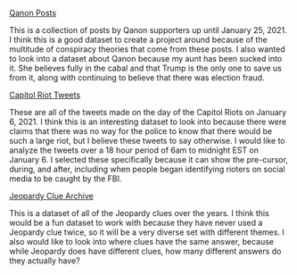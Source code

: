 [Qanon Posts](https://github.com/jkingsman/JSON-QAnon)

This is a collection of posts by Qanon supporters up until January 25, 2021. I think this is a good dataset to create a project around because of the multitude of conspiracy theories that come from these posts. I also wanted to look into a dataset about Qanon because my aunt has been sucked into it. She believes fully in the cabal and that Trump is the only one to save us from it, along with continuing to believe that there was election fraud.  

[Capitol Riot Tweets](https://github.com/cwhaley112/capitol-riot-tweets)

These are all of the tweets made on the day of the Capitol Riots on January 6, 2021. I think this is an interesting dataset to look into because there were claims that there was no way for the police to know that there would be such a large riot, but I believe these tweets to say otherwise. I would like to analyze the tweets over a 18 hour period of 6am to midnight EST on January 6. I selected these specifically because it can show the pre-cursor, during, and after, including when people began identifying rioters on social media to be caught by the FBI.

[Jeopardy Clue Archive](https://github.com/jvani/jarchive-clues)

This is a dataset of all of the Jeopardy clues over the years. I think this would be a fun dataset to work with because they have never used a Jeopardy clue twice, so it will be a very diverse set with different themes. I also would like to look into where clues have the same answer, because while Jeopardy does have different clues, how many different answers do they actually have?

